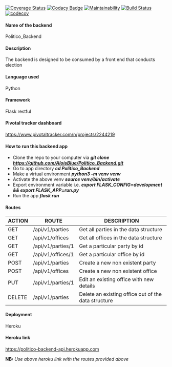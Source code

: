 [![Coverage Status](https://coveralls.io/repos/github/AloisBlue/Politico_Backend/badge.svg?branch=ch-intergrations-fix-163768112)](https://coveralls.io/github/AloisBlue/Politico_Backend?branch=ch-intergrations-fix-163768112)
[![Codacy Badge](https://api.codacy.com/project/badge/Grade/b52fa8718b0c4538b6c4f2511190131a)](https://www.codacy.com/app/AloisBlue/Politico_Backend?utm_source=github.com&amp;utm_medium=referral&amp;utm_content=AloisBlue/Politico_Backend&amp;utm_campaign=Badge_Grade)
[![Maintainability](https://api.codeclimate.com/v1/badges/a1a46a3438e3f150b0e4/maintainability)](https://codeclimate.com/github/AloisBlue/Politico_Backend/maintainability)
[![Build Status](https://travis-ci.com/AloisBlue/Politico_Backend.svg?branch=ft-get-specific-office-163720410)](https://travis-ci.com/AloisBlue/Politico_Backend)
[![codecov](https://codecov.io/gh/AloisBlue/Politico_Backend/branch/ft-get-specific-office-163720410/graph/badge.svg)](https://codecov.io/gh/AloisBlue/Politico_Backend)


#### Name of the backend
Politico_Backend
#### Description
The backend is designed to be consumed by a front end that conducts election
#### Language used
Python
#### Framework
Flask restful
#### Pivotal tracker dashboard
https://www.pivotaltracker.com/n/projects/2244219
#### How to run this backend app
- Clone the repo to your computer via ***git clone https://github.com/AloisBlue/Politico_Backend.git***
- Go to app directory ***cd Politico_Backend***
- Make a virtual environment ***python3 -m venv venv***
- Activate the above venv ***source venv/bin/activate***
- Export environment variable i.e. ***export FLASK_CONFIG=development && export FLASK_APP=run.py***
- Run the app ***flask run***

#### Routes
|ACTION   |ROUTE   |DESCRIPTION   |
|---|---|---|
|GET  | /api/v1/parties  |Get all parties in the data structure   |
|GET | /api/v1/offices  |Get all offices in the data structure   |
|GET  |/api/v1/parties/1   |Get a particular party by id   |
|GET   |/api/v1/offices/1   |Get a particular office by id   |
|POST   |/api/v1/parties   |Create a new non existent party   |
|POST   |/api/v1/offices   |Create a new non existent office   |
|PUT   |/api/v1/parties/1   |Edit an existing office with new details   |
|DELETE   |/api/v1/parties   |Delete an existing office out of the data structure   |

#### Deployment
Heroku
#### Heroku link
https://politico-backend-api.herokuapp.com

**NB:** *Use above heroku link with the routes provided above*

